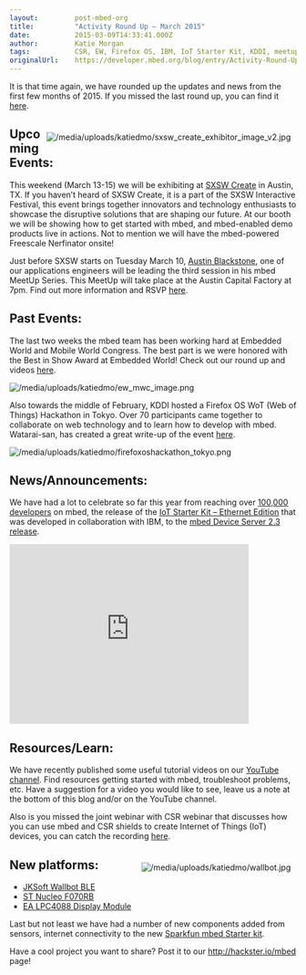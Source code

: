 ```yaml
---
layout:         post-mbed-org
title:          "Activity Round Up – March 2015"
date:           2015-03-09T14:33:41.000Z
author:         Katie Morgan
tags:           CSR, EW, Firefox OS, IBM, IoT Starter Kit, KDDI, meetup, MWC, SXSW, youtube
originalUrl:    https://developer.mbed.org/blog/entry/Activity-Round-Up-March-2015/
---
```


<p>
  It is that time again, we have rounded up the updates and news
  from the first few months of 2015. If you missed the last round
  up, you can find it <a href=
  "http://developer.mbed.org/blog/entry/mbed-Activity-Roundup-Dec-2014/">
  here</a>.
</p>
<div style="padding: 10px; float:right">
  <p>
    <img src=
    "https://developer.mbed.org/media/uploads/katiedmo/sxsw_create_exhibitor_image_v2.jpg"
    alt=
    "/media/uploads/katiedmo/sxsw_create_exhibitor_image_v2.jpg"
    title=
    "/media/uploads/katiedmo/sxsw_create_exhibitor_image_v2.jpg">
  </p>
</div>
<h2>
  Upcoming Events:
</h2>
<p>
  This weekend (March 13-15) we will be exhibiting at <a href=
  "http://sxsw.com/exhibitions/sx-create" rel="nofollow">SXSW
  Create</a> in Austin, TX. If you haven’t heard of SXSW Create, it
  is a part of the SXSW Interactive Festival, this event brings
  together innovators and technology enthusiasts to showcase the
  disruptive solutions that are shaping our future. At our booth we
  will be showing how to get started with mbed, and mbed-enabled
  demo products live in actions. Not to mention we will have the
  mbed-powered Freescale Nerfinator onsite!
</p>
<p>
  Just before SXSW starts on Tuesday March 10, <a href=
  "http://developer.mbed.org/users/mbedAustin/">Austin
  Blackstone</a>, one of our applications engineers will be leading
  the third session in his mbed MeetUp Series. This MeetUp will
  take place at the Austin Capital Factory at 7pm. Find out more
  information and RSVP <a href=
  "http://www.meetup.com/IoT-Deep-Dive-Workshop-Meetup/" rel=
  "nofollow">here</a>.
</p>
<h2>
  Past Events:
</h2>
<p>
  The last two weeks the mbed team has been working hard at
  Embedded World and Mobile World Congress. The best part is we
  were honored with the Best in Show Award at Embedded World! Check
  out our round up and videos <a href=
  "http://developer.mbed.org/blog/entry/From-EW-to-MWC-2015/">here</a>.
</p>
<p>
  <img src=
  "https://developer.mbed.org/media/uploads/katiedmo/ew_mwc_image.png"
  alt="/media/uploads/katiedmo/ew_mwc_image.png" title=
  "/media/uploads/katiedmo/ew_mwc_image.png">
</p>
<p>
  Also towards the middle of February, KDDI hosted a Firefox OS WoT
  (Web of Things) Hackathon in Tokyo. Over 70 participants came
  together to collaborate on web technology and to learn how to
  develop with mbed. Watarai-san, has created a great write-up of
  the event <a href=
  "http://developer.mbed.org/users/MACRUM/notebook/firefox-os-wot-with-mbed-hackathon/">
  here</a>.
</p>
<p>
  <img src=
  "https://developer.mbed.org/media/uploads/katiedmo/firefoxoshackathon_tokyo.png"
  alt="/media/uploads/katiedmo/firefoxoshackathon_tokyo.png" title=
  "/media/uploads/katiedmo/firefoxoshackathon_tokyo.png">
</p>
<h2>
  News/Announcements:
</h2>
<p>
  We have had a lot to celebrate so far this year from reaching
  over <a href=
  "http://developer.mbed.org/blog/entry/100000-developers-a-TLD-join-the-team/">
  100,000 developers</a> on mbed, the release of the <a href=
  "http://developer.mbed.org/blog/entry/IoT-Starter-Kit-Ethernet-Edition/">
  IoT Starter Kit – Ethernet Edition</a> that was developed in
  collaboration with IBM, to the <a href=
  "http://community.arm.com/groups/internet-of-things/blog/2015/02/24/arm-mbed-device-server-23-release-announcement"
  rel="nofollow">mbed Device Server 2.3 release</a>.
</p>
<div class="flex-video">
  <iframe width="420" height="315" src=
  "https://www.youtube.com/embed/HioEWxQafN4" frameborder="0"
  allowfullscreen="allowfullscreen"></iframe>
</div>
<h2>
  Resources/Learn:
</h2>
<p>
  We have recently published some useful tutorial videos on our
  <a href=
  "https://www.youtube.com/channel/UCNcxd73dSceKtU77XWMOg8A/featured"
  rel="nofollow">YouTube channel</a>. Find resources getting
  started with mbed, troubleshoot problems, etc. Have a suggestion
  for a video you would like to see, leave us a note at the bottom
  of this blog and/or on the YouTube channel.
</p>
<p>
  Also is you missed the joint webinar with CSR webinar that
  discusses how you can use mbed and CSR shields to create Internet
  of Things (IoT) devices, you can catch the recording <a href=
  "https://attendee.gotowebinar.com/recording/2141138730895483649"
  rel="nofollow">here</a>.
</p>
<div style="padding: 10px; float:right">
  <p>
    <img src=
    "https://developer.mbed.org/media/uploads/katiedmo/wallbot.jpg"
    alt="/media/uploads/katiedmo/wallbot.jpg" title=
    "/media/uploads/katiedmo/wallbot.jpg">
  </p>
</div>
<h2>
  New platforms:
</h2>
<ul>
  <li>
    <a href=
    "http://developer.mbed.org/platforms/JKSoft-Wallbot-BLE/">JKSoft
    Wallbot BLE</a>
  </li>
  <li>
    <a href=
    "http://developer.mbed.org/platforms/ST-Nucleo-F070RB/">ST
    Nucleo F070RB</a>
  </li>
  <li>
    <a href=
    "http://developer.mbed.org/platforms/EA-LPC4088-Display-Module/">
    EA LPC4088 Display Module</a>
  </li>
</ul>
<p>
  Last but not least we have had a number of new components added
  from sensors, internet connectivity to the new <a href=
  "http://developer.mbed.org/blog/entry/SparkFun-mbed-Starter-Kit/">
  Sparkfun mbed Starter kit</a>.
</p>
<p>
  Have a cool project you want to share? Post it to our <a href=
  "http://hackster.io/mbed" rel=
  "nofollow">http://hackster.io/mbed</a> page!
</p>

